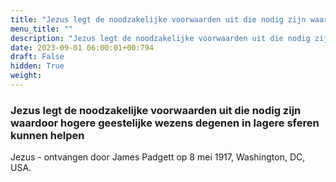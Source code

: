 ```yaml
---
title: "Jezus legt de noodzakelijke voorwaarden uit die nodig zijn waardoor hogere geestelijke wezens degenen in lagere sferen kunnen helpen"
menu_title: ""
description: "Jezus legt de noodzakelijke voorwaarden uit die nodig zijn waardoor hogere geestelijke wezens degenen in lagere sferen kunnen helpen"
date: 2023-09-01 06:00:01+00:794
draft: False
hidden: True
weight:
---
```

### Jezus legt de noodzakelijke voorwaarden uit die nodig zijn waardoor hogere geestelijke wezens degenen in lagere sferen kunnen helpen

Jezus - ontvangen door James Padgett op 8 mei 1917, Washington, DC, USA.
